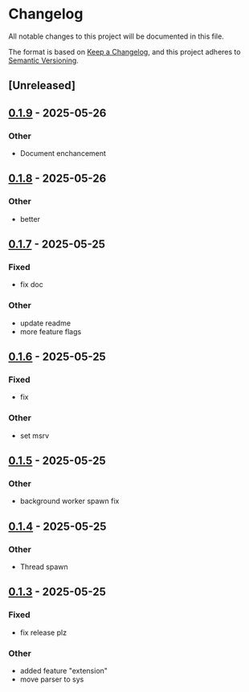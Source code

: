 # Changelog

All notable changes to this project will be documented in this file.

The format is based on [Keep a Changelog](https://keepachangelog.com/en/1.0.0/),
and this project adheres to [Semantic Versioning](https://semver.org/spec/v2.0.0.html).

## [Unreleased]

## [0.1.9](https://github.com/maratik123/tcmalloc-better/compare/tcmalloc-better-v0.1.8...tcmalloc-better-v0.1.9) - 2025-05-26

### Other

- Document enchancement

## [0.1.8](https://github.com/maratik123/tcmalloc-better/compare/tcmalloc-better-v0.1.7...tcmalloc-better-v0.1.8) - 2025-05-26

### Other

- better

## [0.1.7](https://github.com/maratik123/tcmalloc-better/compare/tcmalloc-better-v0.1.6...tcmalloc-better-v0.1.7) - 2025-05-25

### Fixed

- fix doc

### Other

- update readme
- more feature flags

## [0.1.6](https://github.com/maratik123/tcmalloc-better/compare/tcmalloc-better-v0.1.5...tcmalloc-better-v0.1.6) - 2025-05-25

### Fixed

- fix

### Other

- set msrv

## [0.1.5](https://github.com/maratik123/tcmalloc-better/compare/tcmalloc-better-v0.1.4...tcmalloc-better-v0.1.5) - 2025-05-25

### Other

- background worker spawn fix

## [0.1.4](https://github.com/maratik123/tcmalloc-better/compare/tcmalloc-better-v0.1.3...tcmalloc-better-v0.1.4) - 2025-05-25

### Other

- Thread spawn

## [0.1.3](https://github.com/maratik123/tcmalloc-better/compare/tcmalloc-better-v0.1.2...tcmalloc-better-v0.1.3) - 2025-05-25

### Fixed

- fix release plz

### Other

- added feature "extension"
- move parser to sys
